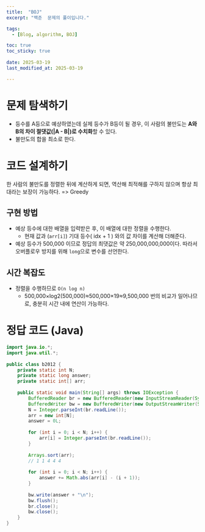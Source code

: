 ```yaml
---
title:  "BOJ"
excerpt: "백준  문제의 풀이입니다."

tags:
  - [Blog, algorithm, BOJ]

toc: true
toc_sticky: true
 
date: 2025-03-19
last_modified_at: 2025-03-19

---
```


# 문제 탐색하기

- 등수를 A등으로 예상하였는데 실제 등수가 B등이 될 경우, 이 사람의 불만도는 **A와 B의 차이 절댓값(|A - B|)로 수치화**할 수 있다.
- 불만도의 합을 최소로 한다.

# 코드 설계하기

한 사람의 불만도를 정렬한 뒤에 계산하게 되면, 역산해 최적해를 구하지 않으며 항상 최대라는 보장이 가능하다. => Greedy

## 구현 방법

- 예상 등수에 대한 배열을 입력받은 후, 이 배열에 대한 정렬을 수행한다.
	- 현재 값과 (`arr[i]`) 기대 등수( idx + 1 ) 와의 값 차이를 계산해 더해준다.
- 예상 등수가 500,000 이므로 정답의 최댓값은 약 250,000,000,000이다. 따라서 오버플로우 방지를 위해 `long`으로 변수를 선언한다.

## 시간 복잡도

- 정렬을 수행하므로 `O(n log n)`
	- 500,000×log2​(500,000)≈500,000×19≈9,500,000 번의 비교가 일어나므로, 충분히 시간 내에 연산이 가능하다.

# 정답 코드 (Java)

```java
import java.io.*;  
import java.util.*;  
  
public class b2012 {  
    private static int N;  
    private static long answer;  
    private static int[] arr;  
  
    public static void main(String[] args) throws IOException {  
        BufferedReader br = new BufferedReader(new InputStreamReader(System.in));  
        BufferedWriter bw = new BufferedWriter(new OutputStreamWriter(System.out));  
        N = Integer.parseInt(br.readLine());  
        arr = new int[N];  
        answer = 0L;  
  
        for (int i = 0; i < N; i++) {  
            arr[i] = Integer.parseInt(br.readLine());  
        }  
  
        Arrays.sort(arr);  
        // 1 1 4 4 4  
  
        for (int i = 0; i < N; i++) {  
            answer += Math.abs(arr[i] - (i + 1));  
        }  
  
        bw.write(answer + "\n");  
        bw.flush();  
        br.close();  
        bw.close();  
    }  
}
```

